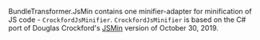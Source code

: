 BundleTransformer.JsMin contains one minifier-adapter for minification of JS code - `CrockfordJsMinifier`.
`CrockfordJsMinifier` is based on the C# port of Douglas Crockford's [JSMin](https://github.com/douglascrockford/JSMin) version of October 30, 2019.